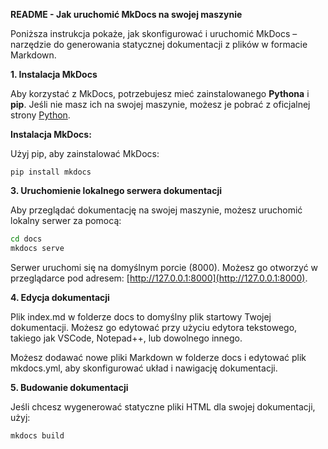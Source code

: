 **README - Jak uruchomić MkDocs na swojej maszynie**

Poniższa instrukcja pokaże, jak skonfigurować i uruchomić MkDocs – narzędzie do generowania statycznej dokumentacji z plików w formacie Markdown.

**1. Instalacja MkDocs**

Aby korzystać z MkDocs, potrzebujesz mieć zainstalowanego **Pythona** i **pip**. Jeśli nie masz ich na swojej maszynie, możesz je pobrać z oficjalnej strony [Python](https://www.python.org/).

**Instalacja MkDocs:**

Użyj pip, aby zainstalować MkDocs:

`pip install mkdocs`

**3. Uruchomienie lokalnego serwera dokumentacji**

Aby przeglądać dokumentację na swojej maszynie, możesz uruchomić lokalny serwer za pomocą:

```sh
cd docs
mkdocs serve
```

Serwer uruchomi się na domyślnym porcie (8000). Możesz go otworzyć w przeglądarce pod adresem: [http://127.0.0.1:8000](http://127.0.0.1:8000).

**4. Edycja dokumentacji**

Plik index.md w folderze docs to domyślny plik startowy Twojej dokumentacji. Możesz go edytować przy użyciu edytora tekstowego, takiego jak VSCode, Notepad++, lub dowolnego innego.

Możesz dodawać nowe pliki Markdown w folderze docs i edytować plik mkdocs.yml, aby skonfigurować układ i nawigację dokumentacji.

**5. Budowanie dokumentacji**

Jeśli chcesz wygenerować statyczne pliki HTML dla swojej dokumentacji, użyj:

```shell
mkdocs build
```

